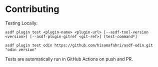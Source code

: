 # Contributing

Testing Locally:

```shell
asdf plugin test <plugin-name> <plugin-url> [--asdf-tool-version <version>] [--asdf-plugin-gitref <git-ref>] [test-command*]

asdf plugin test odin https://github.com/hisamafahri/asdf-odin.git "odin version"
```

Tests are automatically run in GitHub Actions on push and PR.

